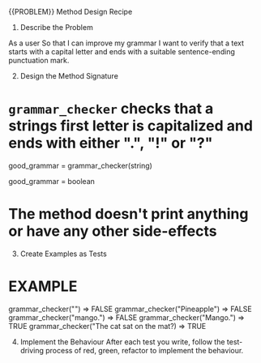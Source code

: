 {{PROBLEM}} Method Design Recipe
1. Describe the Problem

As a user
So that I can improve my grammar
I want to verify that a text starts with a capital letter and ends with a suitable sentence-ending punctuation mark.

2. Design the Method Signature

# `grammar_checker` checks that a strings first letter is capitalized and ends with either ".", "!" or "?"
good_grammar = grammar_checker(string)

good_grammar = boolean

# The method doesn't print anything or have any other side-effects

3. Create Examples as Tests

# EXAMPLE

grammar_checker("") => FALSE
grammar_checker("Pineapple") => FALSE
grammar_checker("mango.") => FALSE
grammar_checker("Mango.") => TRUE
grammar_checker("The cat sat on the mat?) => TRUE

4. Implement the Behaviour
After each test you write, follow the test-driving process of red, green, refactor to implement the behaviour.